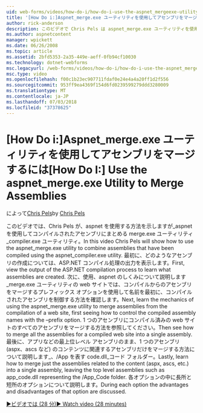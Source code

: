 ```yaml
---
uid: web-forms/videos/how-do-i/how-do-i-use-the-aspnet_mergeexe-utility-to-merge-assemblies
title: '[How Do i:]Aspnet_merge.exe ユーティリティを使用してアセンブリをマージ |Microsoft Docs'
author: rick-anderson
description: このビデオで Chris Pels は aspnet_merge.exe ユーティリティを使用して、aspnet_compiler.exe ユーティリティを使用してコンパイルされたアセンブリを結合する方法を紹介しています.
ms.author: aspnetcontent
manager: wpickett
ms.date: 06/26/2008
ms.topic: article
ms.assetid: 2bfd5353-2a35-449e-aeff-0fb94cf10030
ms.technology: dotnet-webforms
msc.legacyurl: /web-forms/videos/how-do-i/how-do-i-use-the-aspnet_mergeexe-utility-to-merge-assemblies
msc.type: video
ms.openlocfilehash: f00c1b23ec907711fdaf0e24e4a4a20ff1d2f556
ms.sourcegitcommit: 953ff9ea4369f154d6fd0239599279ddd3280009
ms.translationtype: MT
ms.contentlocale: ja-JP
ms.lasthandoff: 07/03/2018
ms.locfileid: "37378625"
---
```

<a name="how-do-i-use-the-aspnetmergeexe-utility-to-merge-assemblies"></a><span data-ttu-id="529d4-103">[How Do i:]Aspnet_merge.exe ユーティリティを使用してアセンブリをマージするには</span><span class="sxs-lookup"><span data-stu-id="529d4-103">[How Do I:] Use the aspnet_merge.exe Utility to Merge Assemblies</span></span>
====================
<span data-ttu-id="529d4-104">によって[Chris Pels](https://twitter.com/chrispels)</span><span class="sxs-lookup"><span data-stu-id="529d4-104">by [Chris Pels](https://twitter.com/chrispels)</span></span>

<span data-ttu-id="529d4-105">このビデオでは、Chris Pels が、aspnet を使用する方法を示しますが\_aspnet を使用してコンパイルされたアセンブリにまとめる merge.exe ユーティリティ\_compiler.exe ユーティリティ。</span><span class="sxs-lookup"><span data-stu-id="529d4-105">In this video Chris Pels will show how to use the aspnet\_merge.exe utility to combine assemblies that have been compiled using the aspnet\_compiler.exe utility.</span></span> <span data-ttu-id="529d4-106">最初に、どのようなアセンブリの作成については、ASP.NET コンパイル処理の出力を表示します。</span><span class="sxs-lookup"><span data-stu-id="529d4-106">First, view the output of the ASP.NET compilation process to learn what assemblies are created.</span></span> <span data-ttu-id="529d4-107">次に、使用、aspnet のしくみについて説明します\_merge.exe ユーティリティの web サイトでは、コンパイルからのアセンブリをマージするプレフィックス オプションを使用して名前を最初に、コンパイルされたアセンブリを制御する方法を確認します。</span><span class="sxs-lookup"><span data-stu-id="529d4-107">Next, learn the mechanics of using the aspnet\_merge.exe utility to merge assemblies from the compilation of a web site, first seeing how to control the compiled assembly names with the –prefix option.</span></span> <span data-ttu-id="529d4-108">1 つのアセンブリにコンパイル済みの web サイトのすべてのアセンブリをマージする方法を参照してください。</span><span class="sxs-lookup"><span data-stu-id="529d4-108">Then see how to merge all the assemblies for a compiled web site into a single assembly.</span></span> <span data-ttu-id="529d4-109">最後に、アプリなどの最上位レベル アセンブリのまま、1 つのアセンブリ (aspx、ascs など) のコンテンツに関連するアセンブリだけをマージする方法について説明します\_、/App を表す code.dll\_コード フォルダー。</span><span class="sxs-lookup"><span data-stu-id="529d4-109">Lastly, learn how to merge just the assemblies related to the content (aspx, ascs, etc.) into a single assembly, leaving the top level assemblies such as app\_code.dll representing the /App\_Code folder.</span></span> <span data-ttu-id="529d4-110">各オプションの中に長所と短所のオプションについて説明します。</span><span class="sxs-lookup"><span data-stu-id="529d4-110">During each option the advantages and disadvantages of that option are discussed.</span></span>

[<span data-ttu-id="529d4-111">&#9654;ビデオでは (28 分)</span><span class="sxs-lookup"><span data-stu-id="529d4-111">&#9654; Watch video (28 minutes)</span></span>](https://channel9.msdn.com/Blogs/ASP-NET-Site-Videos/how-do-i-use-the-aspnet_mergeexe-utility-to-merge-assemblies)
